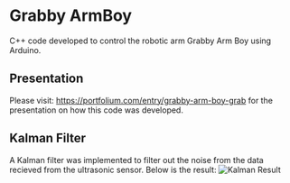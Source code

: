 # Grabby ArmBoy

C++ code developed to control the robotic arm Grabby Arm Boy using Arduino.

## Presentation

Please visit: https://portfolium.com/entry/grabby-arm-boy-grab for the presentation on how this code was developed.

## Kalman Filter

A Kalman filter was implemented to filter out the noise from the data recieved from the ultrasonic sensor. Below is the result:
![Kalman Result]()
